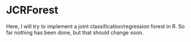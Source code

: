 # JCRForest
Here, I will try to implement a joint classification/regression forest in R. So far nothing has been done, but that should change soon.
